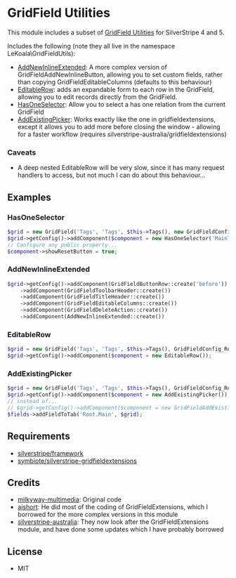 GridField Utilities
======

This module includes a subset of [GridField Utilities](https://github.com/milkyway-multimedia/ss-gridfield-utils) for SilverStripe 4 and 5.

Includes the following (note they all live in the namespace LeKoala\GridFieldUtils):
* [AddNewInlineExtended](docs/en/AddNewInlineExtended.md): A more complex version of GridFieldAddNewInlineButton, allowing you to set custom fields, rather than copying GridFieldEditableColumns (defaults to this behaviour)
* [EditableRow](docs/en/EditableRow.md): adds an expandable form to each row in the GridField, allowing you to edit records directly from the GridField.
* [HasOneSelector](docs/en/HasOneSelector.md): Allow you to select a has one relation from the current GridField
* [AddExistingPicker](docs/en/AddExistingPicker.md): Works exactly like the one in gridfieldextensions, except it allows you to add more before closing the window - allowing for a faster workflow (requires silverstripe-australia/gridfieldextensions)

### Caveats
* A deep nested EditableRow will be very slow, since it has many request handlers to access, but not much I can do about this behaviour...

## Examples

### HasOneSelector

```php
$grid = new GridField('Tags', 'Tags', $this->Tags(), new GridFieldConfig);
$grid->getConfig()->addComponent($component = new HasOneSelector('MainTag', 'Select main tag'));
// Configure any public property...
$component->showResetButton = true;
```

### AddNewInlineExtended

```php
$grid->getConfig()->addComponent(GridFieldButtonRow::create('before'))
    ->addComponent(GridFieldToolbarHeader::create())
    ->addComponent(GridFieldTitleHeader::create())
    ->addComponent(GridFieldEditableColumns::create())
    ->addComponent(GridFieldDeleteAction::create())
    ->addComponent(AddNewInlineExtended::create())
```

### EditableRow

```php
$grid = new GridField('Tags', 'Tags', $this->Tags(), GridFieldConfig_RecordEditor::create());
$grid->getConfig()->addComponent($component = new EditableRow());
```

### AddExistingPicker

```php
$grid = new GridField('Tags', 'Tags', $this->Tags(), GridFieldConfig_RelationEditor::create());
$grid->getConfig()->addComponent($component = new AddExistingPicker());
// instead of...
// $grid->getConfig()->addComponent($component = new GridFieldAddExistingSearchButton());
$fields->addFieldToTab('Root.Main', $grid);
```

## Requirements
* [silverstripe/framework](https://github.com/silverstripe/framework)
* [symbiote/silverstripe-gridfieldextensions](https://github.com/symbiote/silverstripe-gridfieldextensions)

## Credits
- [milkyway-multimedia](https://github.com/milkyway-multimedia): Original code
- [ajshort](https://github.com/ajshort "ajshort on Github"): He did most of the coding of GridFieldExtensions, which I borrowed for the more complex versions in this module
- [silverstripe-australia](https://github.com/silverstripe-australia "silverstripe-australia on Github"): They now look after the GridFieldExtensions module, and have done some updates which I have probably borrowed

## License
* MIT
